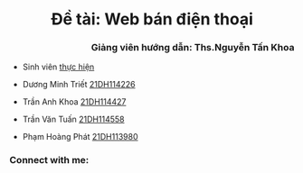 <h1  align="center">Đề tài: Web bán điện thoại</h1>
<h3 align="right">Giảng viên hướng dẫn: Ths.Nguyễn Tấn Khoa</h3>

- Sinh viên [thực hiện](:)

- Dương Minh Triết [21DH114226](https://github.com/DuongTriet234/Nhom2_WebBanDienThoai_T4_Ca4.git)

- Trần Anh Khoa [21DH114427](https://github.com/DuongTriet234/Nhom2_WebBanDienThoai_T4_Ca4.git)

- Trần Văn Tuấn [21DH114558](https://github.com/DuongTriet234/Nhom2_WebBanDienThoai_T4_Ca4.git)

- Phạm Hoàng Phát [21DH113980](https://github.com/DuongTriet234/Nhom2_WebBanDienThoai_T4_Ca4.git)

<h3 align="left">Connect with me:</h3>
<p align="left">
</p>
